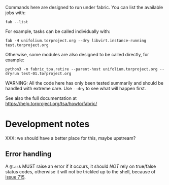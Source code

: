 Commands here are designed to run under fabric. You can list the
available jobs with:

    fab --list

For example, tasks can be called individually with:

    fab -H unifolium.torproject.org --dry libvirt.instance-running test.torproject.org

Otherwise, some modules are also designed to be called directly, for
example:

    python3 -m fabric_tpa.retire --parent-host unifolium.torproject.org --dryrun test-01.torproject.org

WARNING: All the code here has only been tested summarily and should
be handled with extreme care. Use `--dry` to see what will happen
first.

See also the full documentation at <https://help.torproject.org/tsa/howto/fabric/>

# Development notes

XXX: we should have a better place for this, maybe upstream?

## Error handling

A `@task` MUST raise an error if it occurs, it should *NOT* rely on
true/false status codes, otherwise it will not be trickled up to the
shell, because of [issue 715](https://github.com/pyinvoke/invoke/issues/715).
